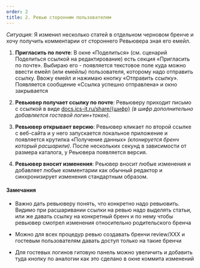 ```yaml
---
order: 2
title: 2. Ревью сторонним пользователем
---
```


*Ситуация*: Я изменил несколько статей в отдельном черновом бренче и хочу получить комментарии от стороннего Ревьювера зная его емейл.

1. **Пригласить по почте**: В окне «Поделиться» (см. сценарий Поделиться ссылкой на редактирование) есть секция «Пригласить по почте». Выбираю его - появляется текстовое поле куда можно ввести емейл (или емейлы) пользователя, которому надо отправить ссылку. Ввожу емейл и нажимаю кнопку «Отправить ссылку». Появляется сообщение «Ссылка успешно отправлена» и окно закрывается

2. **Ревьювер получает ссылку по почте**: Ревьюверу приходит письмо с ссылкой в виде [docs.ics-it.ru/share/{шифр}](http://docs.ics-it.ru/share/%7B%D1%88%D0%B8%D1%84%D1%80%7D) *(в шифр дополнительно добавляется гостевой логин+токен)*.

3. **Ревьювер открывает версию**: Ревьювер кликает по второй ссылке с веб-сайта и у него запускается локальное приложение и появляется крутилка «Получение данных» *(клонируется бренч который расшарили)*. После нескольких секунд в зависимости от размера каталога, у Реьювера появляется версия.

4. **Ревьювер вносит изменения**: Реьювер вносит любые изменения и добавляет любые комментарии как обычный редактор и синхронизирует изменения стандартным образом.

#### Замечания

-  Важно дать ревьюверу понять, что конкретно надо ревьювить. Видимо при расшаривании ссылки на ревью надо выделять статьи, или же давать ссылку на конкретный бренч и по нему чтобы ревьювер смотрел изменения относительно родительского бренча

-  Можно для всех процедур ревью создавать бренчи review/XXX и гостевым пользователям давать доступ только на такие бренчи

-  Для гостевых логинов гитовую панель можно увеличить и добавить туда кнопку по аналогии как это сделано в окне коммита изменений
